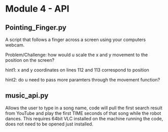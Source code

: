 # Module 4 - API

## Pointing_Finger.py

A script that follows a finger across a screen using your computers webcam.

Problem/Challenge:
how would u scale the x and y movement to the position on the screen?


hint1: x and y coordinates on lines 112 and 113 correspond to position

hint2: do u need to pass more paramters through the movement function?

## music_api.py

Allows the user to type in a song name, code will pull the first search result from YouTube and play the first TIME seconds of that song while the robot dances. This requires 64bit VLC installed on the machine running the code, does not need to be opened just installed. 
